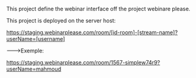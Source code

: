 This project define the webinar interface off the project webinare please.

This project is deployed on the server host:

https://staging.webinarplease.com/room/[id-room]-[stream-name]?userName=[username]

--->Exemple:

https://staging.webinarplease.com/room/1567-simplew74r9?userName=mahmoud

